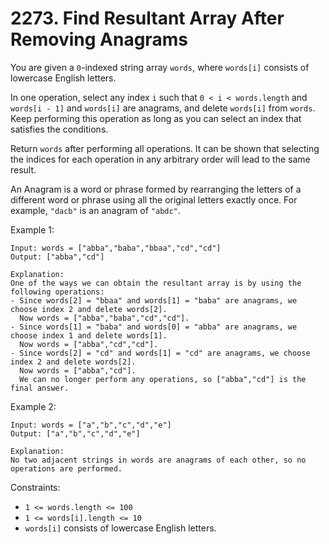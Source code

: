 # 2273. Find Resultant Array After Removing Anagrams

You are given a `0`-indexed string array `words`, where `words[i]` consists of lowercase English letters.

In one operation, select any index `i` such that `0 < i < words.length` and `words[i - 1]` and `words[i]` are anagrams, and delete `words[i]` from `words`. Keep performing this operation as long as you can select an index that satisfies the conditions.

Return `words` after performing all operations. It can be shown that selecting the indices for each operation in any arbitrary order will lead to the same result.

An Anagram is a word or phrase formed by rearranging the letters of a different word or phrase using all the original letters exactly once. For example, `"dacb"` is an anagram of `"abdc"`.

Example 1:

    Input: words = ["abba","baba","bbaa","cd","cd"]
    Output: ["abba","cd"]

    Explanation:
    One of the ways we can obtain the resultant array is by using the following operations:
    - Since words[2] = "bbaa" and words[1] = "baba" are anagrams, we choose index 2 and delete words[2].
      Now words = ["abba","baba","cd","cd"].
    - Since words[1] = "baba" and words[0] = "abba" are anagrams, we choose index 1 and delete words[1].
      Now words = ["abba","cd","cd"].
    - Since words[2] = "cd" and words[1] = "cd" are anagrams, we choose index 2 and delete words[2].
      Now words = ["abba","cd"].
      We can no longer perform any operations, so ["abba","cd"] is the final answer.
  
Example 2:

    Input: words = ["a","b","c","d","e"]
    Output: ["a","b","c","d","e"]

    Explanation:
    No two adjacent strings in words are anagrams of each other, so no operations are performed.

Constraints:

- `1 <= words.length <= 100`
- `1 <= words[i].length <= 10`
- `words[i]` consists of lowercase English letters.